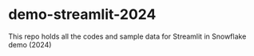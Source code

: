 # demo-streamlit-2024
This repo holds all the codes and sample data for Streamlit in Snowflake demo (2024)

